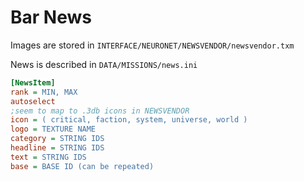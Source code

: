 # Bar News


Images are stored in `INTERFACE/NEURONET/NEWSVENDOR/newsvendor.txm`

News is described in `DATA/MISSIONS/news.ini`

```ini
[NewsItem]
rank = MIN, MAX
autoselect
;seem to map to .3db icons in NEWSVENDOR
icon = ( critical, faction, system, universe, world ) 
logo = TEXTURE NAME
category = STRING IDS
headline = STRING IDS
text = STRING IDS
base = BASE ID (can be repeated)
```


